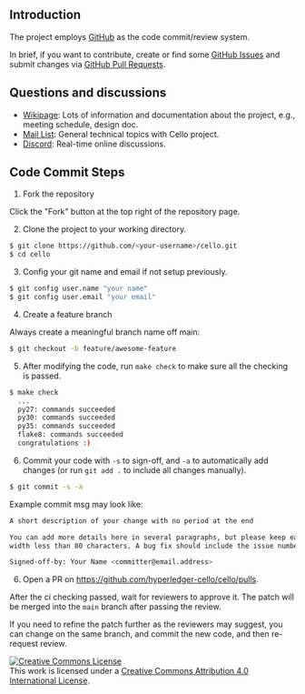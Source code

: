 [//]: # (SPDX-License-Identifier: CC-BY-4.0)

## Introduction

The project employs [GitHub](https://github.com/hyperledger-cello/cello) as the code commit/review system.

In brief, if you want to contribute, create or find some [GitHub Issues](https://docs.github.com/en/issues) and submit changes via [GitHub Pull Requests](https://docs.github.com/en/pull-requests).

## Questions and discussions

* [Wikipage](https://lf-hyperledger.atlassian.net/wiki/spaces/cello/overview): Lots of information and documentation about the project, e.g., meeting schedule, design doc.
* [Mail List](mailto:cello@lists.lfdecentralizedtrust.org): General technical topics with Cello project.
* [Discord](https://discord.gg/hyperledger): Real-time online discussions.

## Code Commit Steps

1. Fork the repository

Click the "Fork" button at the top right of the repository page.

2. Clone the project to your working directory.

```bash
$ git clone https://github.com/<your-username>/cello.git
$ cd cello
```

3. Config your git name and email if not setup previously.

```bash
$ git config user.name "your name"
$ git config user.email "your email"
```

4. Create a feature branch

Always create a meaningful branch name off main:

```bash
$ git checkout -b feature/awesome-feature
```

5. After modifying the code, run `make check` to make sure all the checking is passed.

```bash
$ make check
  ...
  py27: commands succeeded
  py30: commands succeeded
  py35: commands succeeded
  flake8: commands succeeded
  congratulations :)
```

6. Commit your code with `-s` to sign-off, and `-a` to automatically add changes (or run `git add .` to include all changes manually).

```bash
$ git commit -s -a
```

Example commit msg may look like:

```bash
A short description of your change with no period at the end

You can add more details here in several paragraphs, but please keep each line
width less than 80 characters. A bug fix should include the issue number.

Signed-off-by: Your Name <committer@email.address>
```

6. Open a PR on https://github.com/hyperledger-cello/cello/pulls.

After the ci checking passed, wait for reviewers to approve it. The patch will be merged into the `main` branch after passing the review.

If you need to refine the patch further as the reviewers may suggest, you can change on the same branch, and commit the new code, and then re-request review.

<a rel="license" href="http://creativecommons.org/licenses/by/4.0/"><img alt="Creative Commons License" style="border-width:0" src="https://i.creativecommons.org/l/by/4.0/88x31.png" /></a><br />This work is licensed under a <a rel="license" href="http://creativecommons.org/licenses/by/4.0/">Creative Commons Attribution 4.0 International License</a>.
